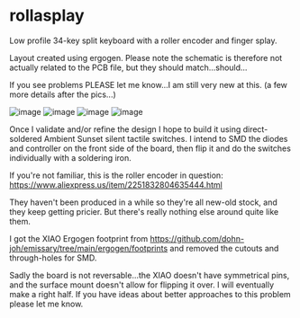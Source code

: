 # rollasplay
Low profile 34-key split keyboard with a roller encoder and finger splay.


Layout created using ergogen. Please note the schematic is therefore not actually related to the PCB file, but they should match...should...

If you see problems PLEASE let me know...I am still very new at this. (a few more details after the pics...)

![image](https://github.com/user-attachments/assets/89f0c3c5-4aca-4423-9dbb-c312a0478df8)
![image](https://github.com/user-attachments/assets/108ce0d8-c5d3-43a5-b4aa-93eef1cef227)
![image](https://github.com/user-attachments/assets/144cda5e-814c-4ca9-9dc1-a2831ee47c76)
![image](https://github.com/user-attachments/assets/a45214f6-f5c2-44e4-beb8-bbbb78bce867)

Once I validate and/or refine the design I hope to build it using direct-soldered Ambient Sunset silent tactile switches. I intend to SMD the diodes and controller on the front side of the board, then flip it and do the switches individually with a soldering iron.

If you're not familiar, this is the roller encoder in question: https://www.aliexpress.us/item/2251832804635444.html

They haven't been produced in a while so they're all new-old stock, and they keep getting pricier. But there's really nothing else around quite like them.

I got the XIAO Ergogen footprint from https://github.com/dohn-joh/emissary/tree/main/ergogen/footprints and removed the cutouts and through-holes for SMD.

Sadly the board is not reversable...the XIAO doesn't have symmetrical pins, and the surface mount doesn't allow for flipping it over. I will eventually make a right half. If you have ideas about better approaches to this problem please let me know.
